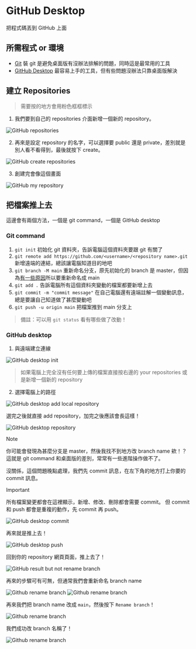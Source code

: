 # GitHub Desktop

把程式碼丟到 GitHub 上面

## 所需程式 or 環境

- [Git](https://git-scm.com/downloads)
    裝 git 是避免桌面版有沒辦法排解的問題，同時這是最常用的工具
- [GitHub Desktop](https://desktop.github.com/)
    最容易上手的工具，但有些問題沒辦法只靠桌面版解決

## 建立 Repositories

> 需要按的地方會用粉色框框標示

1. 我們要到自己的 repositories 介面新增一個新的 repository。

![GitHub repositories](/GitHub/imgs/github-repositories.png)

2. 再來是設定 repository 的名字，可以選擇要 public 還是 private，差別就是別人看不看得到，最後就按下 create。

![GitHub create repositories](/GitHub/imgs/github-create-repository.png)

3. 創建完會像這個畫面

![GitHub my repository](/GitHub/imgs/github-my-repository.png)

## 把檔案推上去

這邊會有兩個方法，一個是 git command，一個是 GitHub desktop

### Git command

1. `git init`
    初始化 git 資料夾，告訴電腦這個資料夾要跟 git 有關了
2. `git remote add https://github.com/<username>/<repository name>.git`
    新增遠端的連結，總該讓電腦知道目的地吧
3. `git branch -M main`
    重新命名分支，原先初始化的 branch 是 master，但因為[有一些原因](https://www.ithome.com.tw/news/140094)所以要重新命名成 main
4. `git add .`
    告訴電腦所有這個資料夾變動的檔案都要新增上去
5. `git commit -m "commit message"`
    在自己電腦還有遠端註解一個變動訊息，總是要讓自己知道做了甚麼變動吧
6. `git push -u origin main`
    把檔案推到 main 分支上

> 備註：可以用 `git status` 看有哪些做了改動！

### GitHub desktop

1. 與遠端建立連線

![GitHub desktop init](/GitHub/imgs/github-desktop-init.png)

> 如果電腦上完全沒有任何要上傳的檔案直接按右邊的 your repositories 或是新增一個新的 repository

2. 選擇電腦上的路徑

![GitHub desktop add local repository](/GitHub/imgs/github-desktop-add-local-repository.png)

選完之後就直接 add repository，加完之後應該會長這樣！

![GitHub desktop repository](/GitHub/imgs/github-desktop-repository.png)

> [!NOTE]
> 你可能會發現為甚麼分支是 master，然後我找不到地方改 branch name 欸！？
> 這就是 git command 和桌面版的差別，常常有一些進階操作做不了。

沒關係，這個問題晚點處理，我們先 commit 訊息，在左下角的地方打上你要的 commit 訊息。

> [!IMPORTANT]  
> 所有檔案變更都會在這裡顯示，新增、修改、刪除都會需要 commit。
> 但 commit 和 push 都會是重複的動作，先 commit 再 push。

![GitHub desktop commit](/GitHub/imgs/github-desktop-commit.png)

再來就是推上去！

![GitHub desktop push](/GitHub/imgs/github-desktop-push.png)

回到你的 repository 網頁頁面，推上去了！

![GitHub result but not rename branch](/GitHub/imgs/github-result-unrename-branch.png)

再來的步驟可有可無，但通常我們會重新命名 branch name

![Github rename branch](/GitHub/imgs/github-rename-branch1.png)
![Github rename branch](/GitHub/imgs/github-rename-branch2.png)

再來我們把 branch name 改成 `main`，然後按下 `Rename branch`！

![Github rename branch](/GitHub/imgs/github-rename-branch3.png)

我們成功改 branch 名稱了！

![Github rename branch](/GitHub/imgs/github-rename-branch4.png)